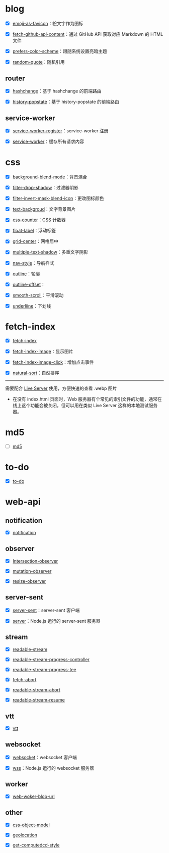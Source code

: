 # blog

- [x] [emoji-as-favicon](blog/emoji-as-favicon/emoji-as-favicon.html)：絵文字作为图标

- [x] [fetch-github-api-content](blog/fetch-github-api-content/fetch-github-api-content.html)：通过 GitHub API 获取对应 Markdown 的 HTML 文件

- [x] [prefers-color-scheme](blog/prefers-color-scheme/prefers-color-scheme.html)：跟随系统设置亮暗主题

- [x] [random-quote](blog/random-quote/random-quote.html)：随机引用

## router

- [x] [hashchange](blog/router/hashchange.html)：基于 hashchange 的前端路由

- [x] [history-popstate](blog/router/history-popstate.html)：基于 history-popstate  的前端路由

## service-worker

- [x] [service-worker-register](blog/service-worker/service-worker-register.html)：service-worker 注册

- [x] [service-worker](blog/service-worker/service-worker.js)：缓存所有请求内容

# css

- [x] [background-blend-mode](css/background-blend-mode/background-blend-mode.html)：背景混合

- [x] [filter-drop-shadow](css/filter-drop-shadow/filter-drop-shadow.html)：过滤器阴影

- [x] [filter-invert-mask-blend-icon](css/filter-invert-mask-blend-icon/filter-invert-mask-blend-icon.html)：更改图标颜色

- [x] [text-backgroud](css/text-backgroud/text-backgroud.html)：文字背景图片

- [x] [css-counter](css/css-counter)：CSS 计数器

- [x] [float-label](css/float-label.html)：浮动标签

- [x] [grid-center](css/grid-center.html)：网格居中

- [x] [multiple-text-shadow](css/multiple-text-shadow.html)：多重文字阴影

- [x] [nav-style](css/nav-style.html)：导航样式

- [x] [outline](css/outline.html)：轮廓

- [x] [outline-offset](css/outline-offset.html)：

- [x] [smooth-scroll](css/smooth-scroll.html)：平滑滚动

- [x] [underliine](css/underliine.html)：下划线

# fetch-index

- [x] [fetch-index](fetch-index/fetch-index.html)

- [x] [fetch-index-image](fetch-index/fetch-index-image.html)：显示图片

- [x] [fetch-Index-image-click](fetch-index/fetch-Index-image-click.html)：增加点击事件

- [x] [natural-sort](fetch-index/natural-sort.html)：自然排序

---

需要配合 [Live Server](https://marketplace.visualstudio.com/items?itemName=ritwickdey.LiveServer) 使用，方便快速的查看 .webp 图片

- 在没有 index.html 页面时，Web 服务器有个常见的索引文件的功能，通常在线上这个功能会被关闭，但可以用在类似 Live Server 这样的本地测试服务器。

# md5

- [ ] [md5](md5/md5.html)

# to-do

- [x] [to-do](to-do/to-do.html)

# web-api

## notification

- [x] [notification](web-api/notification/notification.html)

## observer

- [x] [Intersection-observer](web-api/observer/Intersection-observer.html)

- [x] [mutation-observer](web-api/observer/mutation-observer.html)

- [x] [resize-observer](web-api/observer/resize-observer.html)

## server-sent

- [x] [server-sent](web-api/server-sent/server-sent.html)：server-sent 客户端

- [x] [server](web-api/server-sent/server.js)：Node.js 运行的 server-sent 服务器

## stream

- [x] [readable-stream](web-api/stream/readable-stream.html)

- [x] [readable-stream-progress-controller](web-api/stream/readable-stream-progress-controller.html)

- [x] [readable-stream-progress-tee](web-api/stream/readable-stream-progress-tee.html)

- [x] [fetch-abort](web-api/stream/fetch-abort.html)

- [x] [readable-stream-abort](web-api/stream/readable-stream-abort.html)

- [x] [readable-stream-resume](web-api/stream/readable-stream-resume.html)

## vtt

- [x] [vtt](web-api/vtt/vtt.html)

## websocket

- [x] [websocket](web-api/websocket/websocket.html)：websocket 客户端

- [x] [wss](web-api/websocket/ws.js)：Node.js 运行的 websocket 服务器

## worker

- [x] [web-woker-blob-url](web-api/worker/web-woker/web-woker-blob-url.html)

## other

- [x] [css-object-model](web-api/css-object-model.html)

- [x] [geolocation](web-api/geolocation.html)

- [x] [get-computedcd-style](web-api/get-computedcd-style.html)

